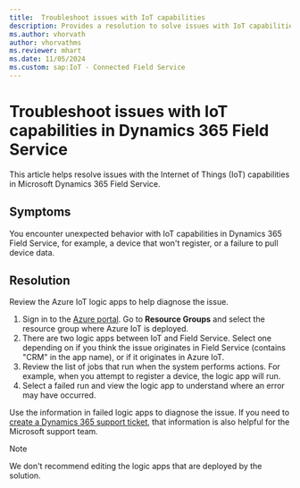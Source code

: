 ```yaml
---
title:  Troubleshoot issues with IoT capabilities
description: Provides a resolution to solve issues with IoT capabilities in Dynamics 365 Field Service.
ms.author: vhorvath
author: vhorvathms
ms.reviewer: mhart
ms.date: 11/05/2024
ms.custom: sap:IoT - Connected Field Service
---
```

# Troubleshoot issues with IoT capabilities in Dynamics 365 Field Service

This article helps resolve issues with the Internet of Things (IoT) capabilities in Microsoft Dynamics 365 Field Service.

## Symptoms

You encounter unexpected behavior with IoT capabilities in Dynamics 365 Field Service, for example, a device that won't register, or a failure to pull device data.

## Resolution

Review the Azure IoT logic apps to help diagnose the issue.

1. Sign in to the [Azure portal](https://portal.azure.com). Go to **Resource Groups** and select the resource group where Azure IoT is deployed.
2. There are two logic apps between IoT and Field Service. Select one depending on if you think the issue originates in Field Service (contains "CRM" in the app name), or if it originates in Azure IoT.
3. Review the list of jobs that run when the system performs actions. For example, when you attempt to register a device, the logic app will run.
4. Select a failed run and view the logic app to understand where an error may have occurred.

Use the information in failed logic apps to diagnose the issue. If you need to [create a Dynamics 365 support ticket](https://dynamics.microsoft.com/contact-us/), that information is also helpful for the Microsoft support team.

> [!NOTE]
> We don't recommend editing the logic apps that are deployed by the solution.
